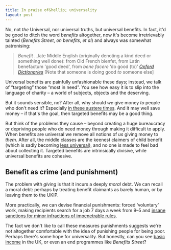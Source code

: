 ```yaml
---
title: In praise of&hellip; universality
layout: post
---
```


No, not _the_ Universal, nor universal truths, but universal benefits. In fact, it'd be good to ditch the word <i>benefits</i> altogether, now it's become irretrievably tainted (<cite>Benefits Street</cite>, <i>on benefits</i>, <i>et al</i>) and always was somewhat patronising:

> <i>Benefit</i> &hellip;late Middle English (originally denoting a kind deed or something well done): from Old French bienfet, from Latin benefactum 'good deed', from <i>bene facere</i> &#8216;do good (to)&#8217; <cite><a href="http://www.oxforddictionaries.com/definition/english/benefit">Oxford Dictionaries</a></cite> [Note that someone is doing good *to* someone else]

Universal benefits are painfully unfashionable these days; instead, we talk of &#8220;targeting&#8221; those &#8220;most in need&#8221;. You see how easy it is to slip into the language of charity &#8211; a world of subjects, objects and the deserving.

But it sounds sensible, no? After all, why should *we* give money *to* people who don't need it? Especially <a href="/2014/09/logic-of-austerity/">in these austere times</a>. And it may well save money &#8211; if that's the goal, then targeted benefits may be a good thing.

But think of the problems they cause &#8211; beyond creating a huge bureaucracy or depriving people who do need money through making it difficult to apply. When benefits are universal we remove all notions of *us* giving money to *them*. After all, the middle classes are the keenest claimers of child benefit (which is sadly becoming <a href="http://www.oxforddictionaries.com/definition/english/benefit">less universal</a>), and no one is made to feel bad about collecting it. Targeted benefits are intrinsically divisive, while universal benefits are cohesive.

## Benefit as crime (and punishment)

The problem with *giving* is that it incurs a deeply *moral* debt. We can recall a moral debt: perhaps by treating benefit claimants as barely human, or by leaving them to the UKIP.

More practically, we can devise financial punishments: forced &#8216;voluntary&#8217; work, making recipients search for a job 7 days a week from 9&#8211;5 and <a href="http://stupidsanctions.tumblr.com/">insane sanctions for minor infractions of impenetrable rules</a>.

The fact we don't like to call these measures punishments suggests we're not altogether comfortable with the idea of punishing people for being poor. Perhaps there's some hope for universality. But honestly, can you see <a href="/2013/09/basic-income/">basic income</a> in the UK, or even an end programmes like <cite>Benefits Street</cite>?









